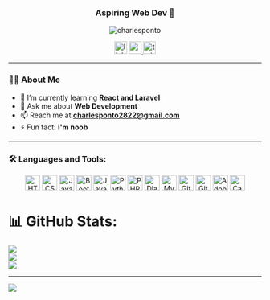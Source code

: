 <h3 align="center">Aspiring Web Dev 🚀</h3>

<p align="center">
  <img src="https://komarev.com/ghpvc/?username=charlesponto&label=Profile%20views&color=0e75b6&style=flat" alt="charlesponto" />
</p>

<div align="center">
  <img src="https://img.shields.io/static/v1?message=LinkedIn&logo=linkedin&label=&color=0077B5&logoColor=white&labelColor=&style=for-the-badge" height="25" alt="linkedin logo" />
  <a href="https://www.youtube.com/c/darwan gaming" target="_blank">
    <img src="https://img.shields.io/static/v1?message=Youtube&logo=youtube&label=&color=FF0000&logoColor=white&labelColor=&style=for-the-badge" height="25" alt="youtube logo" />
  </a>
  <img src="https://img.shields.io/static/v1?message=Twitter&logo=twitter&label=&color=1DA1F2&logoColor=white&labelColor=&style=for-the-badge" height="25" alt="twitter logo" />
</div>

---

### 👨‍💻 About Me

- 🌱 I’m currently learning **React and Laravel**<br>
- 💬 Ask me about **Web Development**<br>
- 📫 Reach me at **charlesponto2822@gmail.com**<br>
- ⚡ Fun fact: **I'm noob**

---

### 🛠 Languages and Tools:

<div align="center">
  <img src="https://img.shields.io/badge/html5-%23E34F26.svg?style=for-the-badge&logo=html5&logoColor=white" height="30" alt="HTML5" />
  <img src="https://img.shields.io/badge/css3-%231572B6.svg?style=for-the-badge&logo=css3&logoColor=white" height="30" alt="CSS3" />
  <img src="https://img.shields.io/badge/javascript-%23323330.svg?style=for-the-badge&logo=javascript&logoColor=%23F7DF1E" height="30" alt="JavaScript" />
  <img src="https://img.shields.io/badge/bootstrap-%238511FA.svg?style=for-the-badge&logo=bootstrap&logoColor=white" height="30" alt="Bootstrap" />
  <img src="https://img.shields.io/badge/java-%23ED8B00.svg?style=for-the-badge&logo=openjdk&logoColor=white" height="30" alt="Java" />
  <img src="https://img.shields.io/badge/python-3670A0?style=for-the-badge&logo=python&logoColor=ffdd54" height="30" alt="Python" />
  <img src="https://img.shields.io/badge/php-%23777BB4.svg?style=for-the-badge&logo=php&logoColor=white" height="30" alt="PHP" />
  <img src="https://img.shields.io/badge/django-%23092E20.svg?style=for-the-badge&logo=django&logoColor=white" height="30" alt="Django" />
  <img src="https://img.shields.io/badge/mysql-4479A1.svg?style=for-the-badge&logo=mysql&logoColor=white" height="30" alt="MySQL" />
  <img src="https://img.shields.io/badge/git-%23F05033.svg?style=for-the-badge&logo=git&logoColor=white" height="30" alt="Git" />
  <img src="https://img.shields.io/badge/github-%23121011.svg?style=for-the-badge&logo=github&logoColor=white" height="30" alt="GitHub" />
  <img src="https://img.shields.io/badge/adobe%20photoshop-%2331A8FF.svg?style=for-the-badge&logo=adobe%20photoshop&logoColor=white" height="30" alt="Adobe Photoshop" />
  <img src="https://img.shields.io/badge/Canva-%2300C4CC.svg?style=for-the-badge&logo=Canva&logoColor=white" height="30" alt="Canva" />
</div>

# 📊 GitHub Stats:
![](https://github-readme-stats.vercel.app/api?username=CharlesPonto&theme=dark&hide_border=false&include_all_commits=false&count_private=false)<br/>
![](https://nirzak-streak-stats.vercel.app/?user=CharlesPonto&theme=dark&hide_border=false)<br/>
![](https://github-readme-stats.vercel.app/api/top-langs/?username=CharlesPonto&theme=dark&hide_border=false&include_all_commits=false&count_private=false&layout=compact)

---
[![](https://visitcount.itsvg.in/api?id=CharlesPonto&icon=0&color=0)](https://visitcount.itsvg.in)

<!-- Proudly created with GPRM ( https://gprm.itsvg.in ) -->

